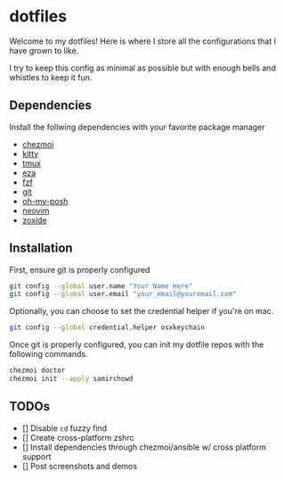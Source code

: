 # dotfiles
Welcome to my dotfiles! Here is where I store all the configurations that I have grown to like.

I try to keep this config as minimal as possible but with enough bells and whistles to keep it fun. 

## Dependencies 

Install the follwing dependencies with your favorite package manager

- [chezmoi](https://www.chezmoi.io/)
- [kitty](https://sw.kovidgoyal.net/kitty/)
- [tmux](https://github.com/tmux/tmux/wiki)
- [eza](https://github.com/eza-community/eza)
- [fzf](https://github.com/junegunn/fzf)
- [git](https://github.com/git/git)
- [oh-my-posh](https://ohmyposh.dev/)
- [neovim](https://neovim.io/)
- [zoxide](https://github.com/ajeetdsouza/zoxide)

## Installation 

First, ensure git is properly configured 

```zsh
git config --global user.name "Your Name Here"
git config --global user.email "your_email@youremail.com"
```

Optionally, you can choose to set the credential helper if you're on mac.

```zsh
git config --global credential.helper osxkeychain
```

Once git is properly configured, you can init my dotfile repos with the following commands.

```zsh
chezmoi doctor
chezmoi init --apply samirchowd
```

## TODOs
- [] Disable `cd` fuzzy find
- [] Create cross-platform zshrc 
- [] Install dependencies through chezmoi/ansible w/ cross platform support 
- [] Post screenshots and demos
